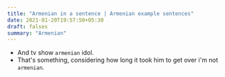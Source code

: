 ```yaml
---
title: "Armenian in a sentence | Armenian example sentences"
date: 2021-01-20T19:57:50+05:30
draft: falses
summary: "Armenian"
---
```

- And tv show `armenian` idol.
- That's something, considering how long it took him to get over i'm not `armenian`.
                 
